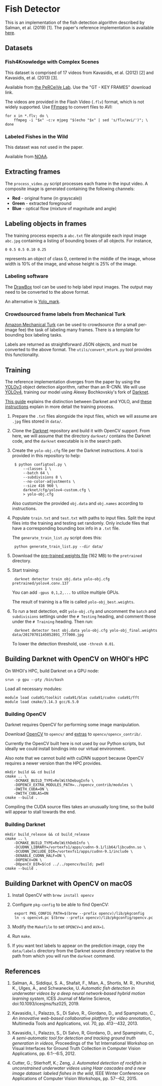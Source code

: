 # Fish Detector

This is an implementation of the fish detection algorithm described by Salman, et al. (2019) [1]. The paper's reference implementation is available [here](https://github.com/ahsan856jalal/Fish-Abundance).


## Datasets

### Fish4Knowledge with Complex Scenes

This dataset is comprised of 17 videos from Kavasidis, et al. (2012) [2] and Kavasidis, et al. (2013) [3].

Available from [the PeRCeiVe Lab](http://www.perceivelab.com/index-dataset.php?name=Fish_Detection). Use the "GT - KEY FRAMES" download link.

The videos are provided in the Flash Video (`.flv`) format, which is not widely supported. Use [FFmpeg](https://ffmpeg.org/) to convert files to AVI:

    for x in *.flv; do \
        ffmpeg -i "$x" -c:v mjpeg "$(echo "$x" | sed 's/flv/avi/')"; \
    done

### Labeled Fishes in the Wild

This dataset was not used in the paper.

Available from [NOAA](https://swfscdata.nmfs.noaa.gov/labeled-fishes-in-the-wild/).


## Extracting frames

The `process_video.py` script processes each frame in the input video. A composite image is generated containing the following channels:

  * **Red** - original frame (in grayscale))
  * **Green** - extracted foreground
  * **Blue** - optical flow (mixture of magnitude and angle)


## Labeling objects in frames

The training process expects a `abc.txt` file alongside each input image `abc.jpg` containing a listing of bounding boxes of all objects. For instance,

    0 0.5 0.5 0.10 0.25

represents an object of class 0, centered in the middle of the image, whose width is 10% of the image, and whose height is 25% of the image.

### Labeling software

The [DrawBox](https://github.com/whoigit/DrawBox) tool can be used to help label input images. The output may need to be converted to the above format.

An alternative is [Yolo_mark](https://github.com/AlexeyAB/Yolo_mark).


### Crowdsourced frame labels from Mechanical Turk

[Amazon Mechanical Turk][mturk] can be used to crowdsource (for a small per-image fee) the task of labeling many frames. There is a template for bounding box labeling tasks.

[mturk]: https://www.mturk.com

Labels are returned as straightforward JSON objects, and must be converted to the above format. The `utils/convert_mturk.py` tool provides this functionality.


## Training

The reference implementation diverges from the paper by using the [YOLOv3][] object detection algorithm, rather than an R-CNN. We will use [YOLOv4][], training our model using Alexey Bochkovskiy's fork of [Darknet][].

[YOLOv3]: https://pjreddie.com/darknet/yolo/
[YOLOv4]: https://arxiv.org/abs/2004.10934
[Darknet]: https://github.com/AlexeyAB/darknet

[This guide][yolo-guide] explains the distinction between Darknet and YOLO, and [these instructions][instructions] explain in more detail the training process.

[yolo-guide]: https://martinapugliese.github.io/recognise-objects-yolo/
[instructions]: https://github.com/AlexeyAB/darknet#how-to-train-to-detect-your-custom-objects

1. Prepare the `.txt` files alongside the input files, which we will assume are `.jpg` files stored in `data/`.

2. Clone the [Darknet][] repository and build it with OpenCV support. From here, we will assume that the directory `darknet/` contains the Darknet code, and the `darknet` executable is in the search path.

3. Create the `yolo-obj.cfg` file per the Darknet instructions. A tool is provided in this repository to help:

        $ python configtool.py \
            --classes 1 \
            --batch 64 \
            --subdivisions 8 \
            --no-color-adjustments \
            --size 416 960 \
            darknet/cfg/yolov4-custom.cfg \
            > yolo-obj.cfg

    Also customize the provided `obj.data` and `obj.names` according to instructions.

4. Populate `train.txt` and `test.txt` with paths to input files. Split the input files into the training and testing set randomly. Only include files that have a corresponding bounding box info in a `.txt` file.

    The `generate_train_list.py` script does this:

        python generate_train_list.py --dir data/

5. Download the [pre-trained weights file][weights] (162 MB) to the `pretrained` directory.

[weights]: https://github.com/AlexeyAB/darknet/releases/download/darknet_yolo_v3_optimal/yolov4.conv.137

5. Start training:

        darknet detector train obj.data yolo-obj.cfg pretrained/yolov4.conv.137

    You can add `-gpus 0,1,2,...` to utilize multiple GPUs.

    The result of training is a file is called `yolo-obj_best.weights`.

6. To run a test detection, edit `yolo-obj.cfg` and uncomment the `batch` and `subdivisions` settings under the `# Testing` heading, and comment those under the `# Training` heading. Then run:

        darknet detector test obj.data yolo-obj.cfg yolo-obj_final.weights data/20170701145052891_777000.jpg

    To lower the detection threshold, use `-thresh 0.01`.


## Building Darknet with OpenCV on WHOI's HPC

On WHOI's HPC, build Darknet on a GPU node:

    srun -p gpu --pty /bin/bash

Load all necessary modules:

    module load cuda91/toolkit cuda91/blas cuda91/cudnn cuda91/fft
    module load cmake/3.14.3 gcc/6.5.0

### Building OpenCV

Darknet requires OpenCV for performing some image manipulation.

Download [OpenCV][opencv-rel] to `opencv/` and [extras][opencv-contrib-rel] to `opencv/opencv_contrib/`.

[opencv-rel]: https://github.com/opencv/opencv/releases
[opencv-contrib-rel]: https://github.com/opencv/opencv_contrib/releases

Currently the OpenCV built here is not used by our Python scripts, but ideally we could install bindings into our virtual environment.

Also note that we cannot build with cuDNN support because OpenCV requires a newer version than the HPC provides.

    mkdir build && cd build
    cmake .. \
        -DCMAKE_BUILD_TYPE=RelWithDebugInfo \
        -DOPENCV_EXTRA_MODULES_PATH=../opencv_contrib/modules \
        -DWITH_CUDA=ON \
        -DWITH_CUBLAS=ON
    cmake --build .

Compiling the CUDA source files takes an unusually long time, so the build will appear to stall towards the end.


### Building Darknet

    mkdir build_release && cd build_release
    cmake .. \
        -DCMAKE_BUILD_TYPE=RelWithDebInfo \
        -DCUDNN_LIBRARY=/vortexfs1/apps/cudnn-9.1/lib64/libcudnn.so \
        -DCUDNN_INCLUDE_DIR=/vortexfs1/apps/cudnn-9.1/include \
        -DENABLE_CUDNN_HALF=ON \
        -DOPENCV=ON \
        -DOpenCV_DIR=$(cd ../../opencv/build; pwd)
    cmake --build .


## Building Darknet with OpenCV on macOS

1. Install OpenCV with `brew install opencv`

2. Configure `pkg-config` to be able to find OpenCV:

        export PKG_CONFIG_PATH=$(brew --prefix opencv)/lib/pkgconfig
        ln -s opencv4.pc $(brew --prefix opencv)/lib/pkgconfig/opencv.pc

3. Modify the `Makefile` to set `OPENCV=1` and `AVX=1`.

4. Run `make`.

5. If you want text labels to appear on the prediction image, copy the `data/labels` directory from the Darknet source directory relative to the path from which you will run the `darknet` command.


## References

1. Salman, A., Siddiqui, S. A., Shafait, F., Mian, A., Shortis, M. R., Khurshid, K., Ulges, A., and Schwanecke, U. *Automatic fish detection in underwater videos by a deep neural network-based hybrid motion learning system*, ICES Journal of Marine Science, doi:10.1093/icesjms/fsz025, 2019.

2. Kavasidis, I., Palazzo, S., Di Salvo, R., Giordano, D., and Spampinato, C., *An innovative web-based collaborative platform for video annotation*, Multimedia Tools and Applications, vol. 70, pp. 413--432, 2013.

3. Kavasidis, I., Palazzo, S., Di Salvo, R, Giordano, D., and Spampinato, C., *A semi-automatic tool for detection and tracking ground truth generation in videos*, Proceedings of the 1st International Workshop on Visual Interfaces for Ground Truth Collection in Computer Vision Applications, pp. 6:1--6:5, 2012.

4. Cutter, G.; Stierhoff, K.; Zeng, J. *Automated detection of rockfish in unconstrained underwater videos using Haar cascades and a new image dataset: labeled fishes in the wild*, IEEE Winter Conference on Applications of Computer Vision Workshops, pp. 57--62, 2015.
